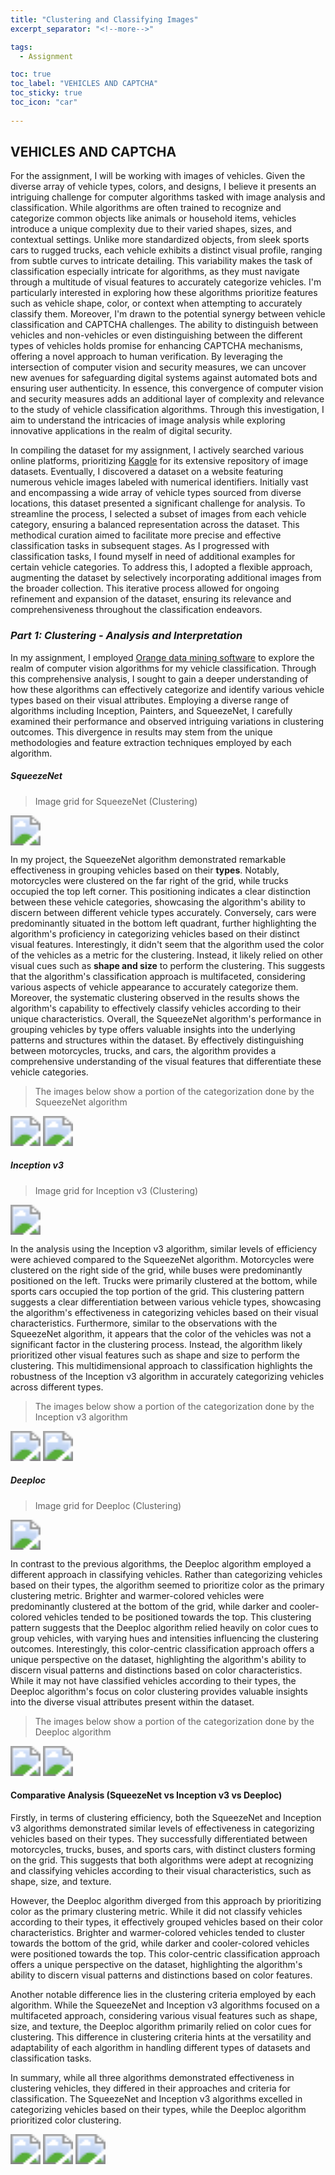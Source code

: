```yaml
---
title: "Clustering and Classifying Images"
excerpt_separator: "<!--more-->"

tags:
  - Assignment

toc: true
toc_label: "VEHICLES AND CAPTCHA"
toc_sticky: true
toc_icon: "car"
  
---
```

## **VEHICLES AND CAPTCHA**

For the assignment, I will be working with images of vehicles. Given the diverse array of vehicle types, colors, and designs, I believe it presents an intriguing challenge for computer algorithms tasked with image analysis and classification. While algorithms are often trained to recognize and categorize common objects like animals or household items, vehicles introduce a unique complexity due to their varied shapes, sizes, and contextual settings. Unlike more standardized objects, from sleek sports cars to rugged trucks, each vehicle exhibits a distinct visual profile, ranging from subtle curves to intricate detailing. This variability makes the task of classification especially intricate for algorithms, as they must navigate through a multitude of visual features to accurately categorize vehicles. I'm particularly interested in exploring how these algorithms prioritize features such as vehicle shape, color, or context when attempting to accurately classify them. Moreover, I'm drawn to the potential synergy between vehicle classification and CAPTCHA challenges. The ability to distinguish between vehicles and non-vehicles or even distinguishing between the different types of vehicles holds promise for enhancing CAPTCHA mechanisms, offering a novel approach to human verification. By leveraging the intersection of computer vision and security measures, we can uncover new avenues for safeguarding digital systems against automated bots and ensuring user authenticity. In essence, this convergence of computer vision and security measures adds an additional layer of complexity and relevance to the study of vehicle classification algorithms. Through this investigation, I aim to understand the intricacies of image analysis while exploring innovative applications in the realm of digital security.

In compiling the dataset for my assignment, I actively searched various online platforms, prioritizing [Kaggle](https://www.kaggle.com/datasets/kaggleashwin/vehicle-type-recognition) for its extensive repository of image datasets. Eventually, I discovered a dataset on a website featuring numerous vehicle images labeled with numerical identifiers. Initially vast and encompassing a wide array of vehicle types sourced from diverse locations, this dataset presented a significant challenge for analysis. To streamline the process, I selected a subset of images from each vehicle category, ensuring a balanced representation across the dataset. This methodical curation aimed to facilitate more precise and effective classification tasks in subsequent stages. As I progressed with classification tasks, I found myself in need of additional examples for certain vehicle categories. To address this, I adopted a flexible approach, augmenting the dataset by selectively incorporating additional images from the broader collection. This iterative process allowed for ongoing refinement and expansion of the dataset, ensuring its relevance and comprehensiveness throughout the classification endeavors.

### ***Part 1: Clustering - Analysis and Interpretation***
In my assignment, I employed [Orange data mining software](https://orangedatamining.com/) to explore the realm of computer vision algorithms for my vehicle classification. Through this comprehensive analysis, I sought to gain a deeper understanding of how these algorithms can effectively categorize and identify various vehicle types based on their visual attributes. Employing a diverse range of algorithms including Inception, Painters, and SqueezeNet, I carefully examined their performance and observed intriguing variations in clustering outcomes. This divergence in results may stem from the unique methodologies and feature extraction techniques employed by each algorithm.


##### ***SqueezeNet***

> Image grid for SqueezeNet (Clustering)

<img src="/assets/images/assignment_4/SqueezeNet/SqueezeNet.png" style="zoom:300%;" />

In my project, the SqueezeNet algorithm demonstrated remarkable effectiveness in grouping vehicles based on their **types**. Notably, motorcycles were clustered on the far right of the grid, while trucks occupied the top left corner. This positioning indicates a clear distinction between these vehicle categories, showcasing the algorithm's ability to discern between different vehicle types accurately. Conversely, cars were predominantly situated in the bottom left quadrant, further highlighting the algorithm's proficiency in categorizing vehicles based on their distinct visual features. Interestingly, it didn't seem that the algorithm used the color of the vehicles as a metric for the clustering. Instead, it likely relied on other visual cues such as **shape and size** to perform the clustering. This suggests that the algorithm's classification approach is multifaceted, considering various aspects of vehicle appearance to accurately categorize them. Moreover, the systematic clustering observed in the results shows the algorithm's capability to effectively classify vehicles according to their unique characteristics.
Overall, the SqueezeNet algorithm's performance in grouping vehicles by type offers valuable insights into the underlying patterns and structures within the dataset. By effectively distinguishing between motorcycles, trucks, and cars, the algorithm provides a comprehensive understanding of the visual features that differentiate these vehicle categories.

> The images below show a portion of the categorization done by the SqueezeNet algorithm

<img src="/assets/images/assignment_4/SqueezeNet/Cluster heirachy.png" style="zoom:300%;" />
<img src="/assets/images/assignment_4/SqueezeNet/Cluster image view.png" style="zoom:300%;" />



##### ***Inception v3***

> Image grid for Inception v3 (Clustering)

<img src="/assets/images/assignment_4/Inception v3/Inception v3.png" style="zoom:300%;" />

In the analysis using the Inception v3 algorithm, similar levels of efficiency were achieved compared to the SqueezeNet algorithm. Motorcycles were clustered on the right side of the grid, while buses were predominantly positioned on the left. Trucks were primarily clustered at the bottom, while sports cars occupied the top portion of the grid. This clustering pattern suggests a clear differentiation between various vehicle types, showcasing the algorithm's effectiveness in categorizing vehicles based on their visual characteristics.
Furthermore, similar to the observations with the SqueezeNet algorithm, it appears that the color of the vehicles was not a significant factor in the clustering process. Instead, the algorithm likely prioritized other visual features such as shape and size to perform the clustering. This multidimensional approach to classification highlights the robustness of the Inception v3 algorithm in accurately categorizing vehicles across different types.

> The images below show a portion of the categorization done by the Inception v3 algorithm

<img src="/assets/images/assignment_4/Inception v3/Cluster heirachy.png" style="zoom:300%;" />
<img src="/assets/images/assignment_4/Inception v3/Cluster image view.png" style="zoom:300%;" />


##### ***Deeploc***

> Image grid for Deeploc (Clustering)

<img src="/assets/images/assignment_4/Deeploc/deeploc.png" style="zoom:300%;" />

In contrast to the previous algorithms, the Deeploc algorithm employed a different approach in classifying vehicles. Rather than categorizing vehicles based on their types, the algorithm seemed to prioritize color as the primary clustering metric. Brighter and warmer-colored vehicles were predominantly clustered at the bottom of the grid, while darker and cooler-colored vehicles tended to be positioned towards the top. This clustering pattern suggests that the Deeploc algorithm relied heavily on color cues to group vehicles, with varying hues and intensities influencing the clustering outcomes. Interestingly, this color-centric classification approach offers a unique perspective on the dataset, highlighting the algorithm's ability to discern visual patterns and distinctions based on color characteristics. While it may not have classified vehicles according to their types, the Deeploc algorithm's focus on color clustering provides valuable insights into the diverse visual attributes present within the dataset.

> The images below show a portion of the categorization done by the Deeploc algorithm

<img src="/assets/images/assignment_4/Deeploc/Cluster heirachy.png" style="zoom:300%;" />
<img src="/assets/images/assignment_4/Deeploc/Cluster_image_viewer.png" style="zoom:300%;" />


#### Comparative Analysis (SqueezeNet vs Inception v3 vs Deeploc)

Firstly, in terms of clustering efficiency, both the SqueezeNet and Inception v3 algorithms demonstrated similar levels of effectiveness in categorizing vehicles based on their types. They successfully differentiated between motorcycles, trucks, buses, and sports cars, with distinct clusters forming on the grid. This suggests that both algorithms were adept at recognizing and classifying vehicles according to their visual characteristics, such as shape, size, and texture.

However, the Deeploc algorithm diverged from this approach by prioritizing color as the primary clustering metric. While it did not classify vehicles according to their types, it effectively grouped vehicles based on their color characteristics. Brighter and warmer-colored vehicles tended to cluster towards the bottom of the grid, while darker and cooler-colored vehicles were positioned towards the top. This color-centric classification approach offers a unique perspective on the dataset, highlighting the algorithm's ability to discern visual patterns and distinctions based on color features.

Another notable difference lies in the clustering criteria employed by each algorithm. While the SqueezeNet and Inception v3 algorithms focused on a multifaceted approach, considering various visual features such as shape, size, and texture, the Deeploc algorithm primarily relied on color cues for clustering. This difference in clustering criteria hints at the versatility and adaptability of each algorithm in handling different types of datasets and classification tasks.

In summary, while all three algorithms demonstrated effectiveness in clustering vehicles, they differed in their approaches and criteria for classification. The SqueezeNet and Inception v3 algorithms excelled in categorizing vehicles based on their types, while the Deeploc algorithm prioritized color clustering. 

<img src="/assets/images/assignment_4/SqueezeNet/conf_matrix.png" style="zoom:300%;" />
<img src="/assets/images/assignment_4/Inception v3/conf_matrix.png" style="zoom:300%;" />
<img src="/assets/images/assignment_4/Deeploc/conf_matrix.png" style="zoom:300%;" />